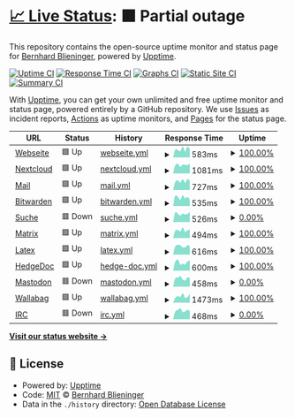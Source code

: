 # [📈 Live Status](https://privatereese.github.io/upptime): <!--live status--> **🟧 Partial outage**

This repository contains the open-source uptime monitor and status page for [Bernhard Blieninger](https://privatereese.github.io/upptime), powered by [Upptime](https://github.com/upptime/upptime).

[![Uptime CI](https://github.com/privatereese/upptime/workflows/Uptime%20CI/badge.svg)](https://github.com/privatereese/upptime/actions?query=workflow%3A%22Uptime+CI%22)
[![Response Time CI](https://github.com/privatereese/upptime/workflows/Response%20Time%20CI/badge.svg)](https://github.com/privatereese/upptime/actions?query=workflow%3A%22Response+Time+CI%22)
[![Graphs CI](https://github.com/privatereese/upptime/workflows/Graphs%20CI/badge.svg)](https://github.com/privatereese/upptime/actions?query=workflow%3A%22Graphs+CI%22)
[![Static Site CI](https://github.com/privatereese/upptime/workflows/Static%20Site%20CI/badge.svg)](https://github.com/privatereese/upptime/actions?query=workflow%3A%22Static+Site+CI%22)
[![Summary CI](https://github.com/privatereese/upptime/workflows/Summary%20CI/badge.svg)](https://github.com/privatereese/upptime/actions?query=workflow%3A%22Summary+CI%22)

With [Upptime](https://upptime.js.org), you can get your own unlimited and free uptime monitor and status page, powered entirely by a GitHub repository. We use [Issues](https://github.com/privatereese/upptime/issues) as incident reports, [Actions](https://github.com/privatereese/upptime/actions) as uptime monitors, and [Pages](https://privatereese.github.io/upptime) for the status page.

<!--start: status pages-->
<!-- This summary is generated by Upptime (https://github.com/upptime/upptime) -->
<!-- Do not edit this manually, your changes will be overwritten -->
<!-- prettier-ignore -->
| URL | Status | History | Response Time | Uptime |
| --- | ------ | ------- | ------------- | ------ |
| <img alt="" src="https://icons.duckduckgo.com/ip3/www.edvgarbe.de.ico" height="13"> [Webseite](https://www.edvgarbe.de) | 🟩 Up | [webseite.yml](https://github.com/privatereese/upptime/commits/HEAD/history/webseite.yml) | <details><summary><img alt="Response time graph" src="./graphs/webseite/response-time-week.png" height="20"> 583ms</summary><br><a href="https://privatereese.github.io/upptime/history/webseite"><img alt="Response time 621" src="https://img.shields.io/endpoint?url=https%3A%2F%2Fraw.githubusercontent.com%2Fprivatereese%2Fupptime%2FHEAD%2Fapi%2Fwebseite%2Fresponse-time.json"></a><br><a href="https://privatereese.github.io/upptime/history/webseite"><img alt="24-hour response time 584" src="https://img.shields.io/endpoint?url=https%3A%2F%2Fraw.githubusercontent.com%2Fprivatereese%2Fupptime%2FHEAD%2Fapi%2Fwebseite%2Fresponse-time-day.json"></a><br><a href="https://privatereese.github.io/upptime/history/webseite"><img alt="7-day response time 583" src="https://img.shields.io/endpoint?url=https%3A%2F%2Fraw.githubusercontent.com%2Fprivatereese%2Fupptime%2FHEAD%2Fapi%2Fwebseite%2Fresponse-time-week.json"></a><br><a href="https://privatereese.github.io/upptime/history/webseite"><img alt="30-day response time 587" src="https://img.shields.io/endpoint?url=https%3A%2F%2Fraw.githubusercontent.com%2Fprivatereese%2Fupptime%2FHEAD%2Fapi%2Fwebseite%2Fresponse-time-month.json"></a><br><a href="https://privatereese.github.io/upptime/history/webseite"><img alt="1-year response time 599" src="https://img.shields.io/endpoint?url=https%3A%2F%2Fraw.githubusercontent.com%2Fprivatereese%2Fupptime%2FHEAD%2Fapi%2Fwebseite%2Fresponse-time-year.json"></a></details> | <details><summary><a href="https://privatereese.github.io/upptime/history/webseite">100.00%</a></summary><a href="https://privatereese.github.io/upptime/history/webseite"><img alt="All-time uptime 99.95%" src="https://img.shields.io/endpoint?url=https%3A%2F%2Fraw.githubusercontent.com%2Fprivatereese%2Fupptime%2FHEAD%2Fapi%2Fwebseite%2Fuptime.json"></a><br><a href="https://privatereese.github.io/upptime/history/webseite"><img alt="24-hour uptime 100.00%" src="https://img.shields.io/endpoint?url=https%3A%2F%2Fraw.githubusercontent.com%2Fprivatereese%2Fupptime%2FHEAD%2Fapi%2Fwebseite%2Fuptime-day.json"></a><br><a href="https://privatereese.github.io/upptime/history/webseite"><img alt="7-day uptime 100.00%" src="https://img.shields.io/endpoint?url=https%3A%2F%2Fraw.githubusercontent.com%2Fprivatereese%2Fupptime%2FHEAD%2Fapi%2Fwebseite%2Fuptime-week.json"></a><br><a href="https://privatereese.github.io/upptime/history/webseite"><img alt="30-day uptime 100.00%" src="https://img.shields.io/endpoint?url=https%3A%2F%2Fraw.githubusercontent.com%2Fprivatereese%2Fupptime%2FHEAD%2Fapi%2Fwebseite%2Fuptime-month.json"></a><br><a href="https://privatereese.github.io/upptime/history/webseite"><img alt="1-year uptime 99.97%" src="https://img.shields.io/endpoint?url=https%3A%2F%2Fraw.githubusercontent.com%2Fprivatereese%2Fupptime%2FHEAD%2Fapi%2Fwebseite%2Fuptime-year.json"></a></details>
| <img alt="" src="https://icons.duckduckgo.com/ip3/cloud.edvgarbe.de.ico" height="13"> [Nextcloud](https://cloud.edvgarbe.de) | 🟩 Up | [nextcloud.yml](https://github.com/privatereese/upptime/commits/HEAD/history/nextcloud.yml) | <details><summary><img alt="Response time graph" src="./graphs/nextcloud/response-time-week.png" height="20"> 1081ms</summary><br><a href="https://privatereese.github.io/upptime/history/nextcloud"><img alt="Response time 1218" src="https://img.shields.io/endpoint?url=https%3A%2F%2Fraw.githubusercontent.com%2Fprivatereese%2Fupptime%2FHEAD%2Fapi%2Fnextcloud%2Fresponse-time.json"></a><br><a href="https://privatereese.github.io/upptime/history/nextcloud"><img alt="24-hour response time 1244" src="https://img.shields.io/endpoint?url=https%3A%2F%2Fraw.githubusercontent.com%2Fprivatereese%2Fupptime%2FHEAD%2Fapi%2Fnextcloud%2Fresponse-time-day.json"></a><br><a href="https://privatereese.github.io/upptime/history/nextcloud"><img alt="7-day response time 1081" src="https://img.shields.io/endpoint?url=https%3A%2F%2Fraw.githubusercontent.com%2Fprivatereese%2Fupptime%2FHEAD%2Fapi%2Fnextcloud%2Fresponse-time-week.json"></a><br><a href="https://privatereese.github.io/upptime/history/nextcloud"><img alt="30-day response time 1074" src="https://img.shields.io/endpoint?url=https%3A%2F%2Fraw.githubusercontent.com%2Fprivatereese%2Fupptime%2FHEAD%2Fapi%2Fnextcloud%2Fresponse-time-month.json"></a><br><a href="https://privatereese.github.io/upptime/history/nextcloud"><img alt="1-year response time 1202" src="https://img.shields.io/endpoint?url=https%3A%2F%2Fraw.githubusercontent.com%2Fprivatereese%2Fupptime%2FHEAD%2Fapi%2Fnextcloud%2Fresponse-time-year.json"></a></details> | <details><summary><a href="https://privatereese.github.io/upptime/history/nextcloud">100.00%</a></summary><a href="https://privatereese.github.io/upptime/history/nextcloud"><img alt="All-time uptime 99.74%" src="https://img.shields.io/endpoint?url=https%3A%2F%2Fraw.githubusercontent.com%2Fprivatereese%2Fupptime%2FHEAD%2Fapi%2Fnextcloud%2Fuptime.json"></a><br><a href="https://privatereese.github.io/upptime/history/nextcloud"><img alt="24-hour uptime 100.00%" src="https://img.shields.io/endpoint?url=https%3A%2F%2Fraw.githubusercontent.com%2Fprivatereese%2Fupptime%2FHEAD%2Fapi%2Fnextcloud%2Fuptime-day.json"></a><br><a href="https://privatereese.github.io/upptime/history/nextcloud"><img alt="7-day uptime 100.00%" src="https://img.shields.io/endpoint?url=https%3A%2F%2Fraw.githubusercontent.com%2Fprivatereese%2Fupptime%2FHEAD%2Fapi%2Fnextcloud%2Fuptime-week.json"></a><br><a href="https://privatereese.github.io/upptime/history/nextcloud"><img alt="30-day uptime 97.80%" src="https://img.shields.io/endpoint?url=https%3A%2F%2Fraw.githubusercontent.com%2Fprivatereese%2Fupptime%2FHEAD%2Fapi%2Fnextcloud%2Fuptime-month.json"></a><br><a href="https://privatereese.github.io/upptime/history/nextcloud"><img alt="1-year uptime 99.76%" src="https://img.shields.io/endpoint?url=https%3A%2F%2Fraw.githubusercontent.com%2Fprivatereese%2Fupptime%2FHEAD%2Fapi%2Fnextcloud%2Fuptime-year.json"></a></details>
| <img alt="" src="https://icons.duckduckgo.com/ip3/mail.edvgarbe.de.ico" height="13"> [Mail](https://mail.edvgarbe.de) | 🟩 Up | [mail.yml](https://github.com/privatereese/upptime/commits/HEAD/history/mail.yml) | <details><summary><img alt="Response time graph" src="./graphs/mail/response-time-week.png" height="20"> 727ms</summary><br><a href="https://privatereese.github.io/upptime/history/mail"><img alt="Response time 813" src="https://img.shields.io/endpoint?url=https%3A%2F%2Fraw.githubusercontent.com%2Fprivatereese%2Fupptime%2FHEAD%2Fapi%2Fmail%2Fresponse-time.json"></a><br><a href="https://privatereese.github.io/upptime/history/mail"><img alt="24-hour response time 732" src="https://img.shields.io/endpoint?url=https%3A%2F%2Fraw.githubusercontent.com%2Fprivatereese%2Fupptime%2FHEAD%2Fapi%2Fmail%2Fresponse-time-day.json"></a><br><a href="https://privatereese.github.io/upptime/history/mail"><img alt="7-day response time 727" src="https://img.shields.io/endpoint?url=https%3A%2F%2Fraw.githubusercontent.com%2Fprivatereese%2Fupptime%2FHEAD%2Fapi%2Fmail%2Fresponse-time-week.json"></a><br><a href="https://privatereese.github.io/upptime/history/mail"><img alt="30-day response time 725" src="https://img.shields.io/endpoint?url=https%3A%2F%2Fraw.githubusercontent.com%2Fprivatereese%2Fupptime%2FHEAD%2Fapi%2Fmail%2Fresponse-time-month.json"></a><br><a href="https://privatereese.github.io/upptime/history/mail"><img alt="1-year response time 793" src="https://img.shields.io/endpoint?url=https%3A%2F%2Fraw.githubusercontent.com%2Fprivatereese%2Fupptime%2FHEAD%2Fapi%2Fmail%2Fresponse-time-year.json"></a></details> | <details><summary><a href="https://privatereese.github.io/upptime/history/mail">100.00%</a></summary><a href="https://privatereese.github.io/upptime/history/mail"><img alt="All-time uptime 99.95%" src="https://img.shields.io/endpoint?url=https%3A%2F%2Fraw.githubusercontent.com%2Fprivatereese%2Fupptime%2FHEAD%2Fapi%2Fmail%2Fuptime.json"></a><br><a href="https://privatereese.github.io/upptime/history/mail"><img alt="24-hour uptime 100.00%" src="https://img.shields.io/endpoint?url=https%3A%2F%2Fraw.githubusercontent.com%2Fprivatereese%2Fupptime%2FHEAD%2Fapi%2Fmail%2Fuptime-day.json"></a><br><a href="https://privatereese.github.io/upptime/history/mail"><img alt="7-day uptime 100.00%" src="https://img.shields.io/endpoint?url=https%3A%2F%2Fraw.githubusercontent.com%2Fprivatereese%2Fupptime%2FHEAD%2Fapi%2Fmail%2Fuptime-week.json"></a><br><a href="https://privatereese.github.io/upptime/history/mail"><img alt="30-day uptime 100.00%" src="https://img.shields.io/endpoint?url=https%3A%2F%2Fraw.githubusercontent.com%2Fprivatereese%2Fupptime%2FHEAD%2Fapi%2Fmail%2Fuptime-month.json"></a><br><a href="https://privatereese.github.io/upptime/history/mail"><img alt="1-year uptime 99.96%" src="https://img.shields.io/endpoint?url=https%3A%2F%2Fraw.githubusercontent.com%2Fprivatereese%2Fupptime%2FHEAD%2Fapi%2Fmail%2Fuptime-year.json"></a></details>
| <img alt="" src="https://icons.duckduckgo.com/ip3/bitwarden.edvgarbe.de.ico" height="13"> [Bitwarden](https://bitwarden.edvgarbe.de) | 🟩 Up | [bitwarden.yml](https://github.com/privatereese/upptime/commits/HEAD/history/bitwarden.yml) | <details><summary><img alt="Response time graph" src="./graphs/bitwarden/response-time-week.png" height="20"> 535ms</summary><br><a href="https://privatereese.github.io/upptime/history/bitwarden"><img alt="Response time 612" src="https://img.shields.io/endpoint?url=https%3A%2F%2Fraw.githubusercontent.com%2Fprivatereese%2Fupptime%2FHEAD%2Fapi%2Fbitwarden%2Fresponse-time.json"></a><br><a href="https://privatereese.github.io/upptime/history/bitwarden"><img alt="24-hour response time 401" src="https://img.shields.io/endpoint?url=https%3A%2F%2Fraw.githubusercontent.com%2Fprivatereese%2Fupptime%2FHEAD%2Fapi%2Fbitwarden%2Fresponse-time-day.json"></a><br><a href="https://privatereese.github.io/upptime/history/bitwarden"><img alt="7-day response time 535" src="https://img.shields.io/endpoint?url=https%3A%2F%2Fraw.githubusercontent.com%2Fprivatereese%2Fupptime%2FHEAD%2Fapi%2Fbitwarden%2Fresponse-time-week.json"></a><br><a href="https://privatereese.github.io/upptime/history/bitwarden"><img alt="30-day response time 582" src="https://img.shields.io/endpoint?url=https%3A%2F%2Fraw.githubusercontent.com%2Fprivatereese%2Fupptime%2FHEAD%2Fapi%2Fbitwarden%2Fresponse-time-month.json"></a><br><a href="https://privatereese.github.io/upptime/history/bitwarden"><img alt="1-year response time 607" src="https://img.shields.io/endpoint?url=https%3A%2F%2Fraw.githubusercontent.com%2Fprivatereese%2Fupptime%2FHEAD%2Fapi%2Fbitwarden%2Fresponse-time-year.json"></a></details> | <details><summary><a href="https://privatereese.github.io/upptime/history/bitwarden">100.00%</a></summary><a href="https://privatereese.github.io/upptime/history/bitwarden"><img alt="All-time uptime 99.34%" src="https://img.shields.io/endpoint?url=https%3A%2F%2Fraw.githubusercontent.com%2Fprivatereese%2Fupptime%2FHEAD%2Fapi%2Fbitwarden%2Fuptime.json"></a><br><a href="https://privatereese.github.io/upptime/history/bitwarden"><img alt="24-hour uptime 100.00%" src="https://img.shields.io/endpoint?url=https%3A%2F%2Fraw.githubusercontent.com%2Fprivatereese%2Fupptime%2FHEAD%2Fapi%2Fbitwarden%2Fuptime-day.json"></a><br><a href="https://privatereese.github.io/upptime/history/bitwarden"><img alt="7-day uptime 100.00%" src="https://img.shields.io/endpoint?url=https%3A%2F%2Fraw.githubusercontent.com%2Fprivatereese%2Fupptime%2FHEAD%2Fapi%2Fbitwarden%2Fuptime-week.json"></a><br><a href="https://privatereese.github.io/upptime/history/bitwarden"><img alt="30-day uptime 100.00%" src="https://img.shields.io/endpoint?url=https%3A%2F%2Fraw.githubusercontent.com%2Fprivatereese%2Fupptime%2FHEAD%2Fapi%2Fbitwarden%2Fuptime-month.json"></a><br><a href="https://privatereese.github.io/upptime/history/bitwarden"><img alt="1-year uptime 99.55%" src="https://img.shields.io/endpoint?url=https%3A%2F%2Fraw.githubusercontent.com%2Fprivatereese%2Fupptime%2FHEAD%2Fapi%2Fbitwarden%2Fuptime-year.json"></a></details>
| <img alt="" src="https://icons.duckduckgo.com/ip3/suche.edvgarbe.de.ico" height="13"> [Suche](https://suche.edvgarbe.de) | 🟥 Down | [suche.yml](https://github.com/privatereese/upptime/commits/HEAD/history/suche.yml) | <details><summary><img alt="Response time graph" src="./graphs/suche/response-time-week.png" height="20"> 526ms</summary><br><a href="https://privatereese.github.io/upptime/history/suche"><img alt="Response time 536" src="https://img.shields.io/endpoint?url=https%3A%2F%2Fraw.githubusercontent.com%2Fprivatereese%2Fupptime%2FHEAD%2Fapi%2Fsuche%2Fresponse-time.json"></a><br><a href="https://privatereese.github.io/upptime/history/suche"><img alt="24-hour response time 636" src="https://img.shields.io/endpoint?url=https%3A%2F%2Fraw.githubusercontent.com%2Fprivatereese%2Fupptime%2FHEAD%2Fapi%2Fsuche%2Fresponse-time-day.json"></a><br><a href="https://privatereese.github.io/upptime/history/suche"><img alt="7-day response time 526" src="https://img.shields.io/endpoint?url=https%3A%2F%2Fraw.githubusercontent.com%2Fprivatereese%2Fupptime%2FHEAD%2Fapi%2Fsuche%2Fresponse-time-week.json"></a><br><a href="https://privatereese.github.io/upptime/history/suche"><img alt="30-day response time 519" src="https://img.shields.io/endpoint?url=https%3A%2F%2Fraw.githubusercontent.com%2Fprivatereese%2Fupptime%2FHEAD%2Fapi%2Fsuche%2Fresponse-time-month.json"></a><br><a href="https://privatereese.github.io/upptime/history/suche"><img alt="1-year response time 536" src="https://img.shields.io/endpoint?url=https%3A%2F%2Fraw.githubusercontent.com%2Fprivatereese%2Fupptime%2FHEAD%2Fapi%2Fsuche%2Fresponse-time-year.json"></a></details> | <details><summary><a href="https://privatereese.github.io/upptime/history/suche">0.00%</a></summary><a href="https://privatereese.github.io/upptime/history/suche"><img alt="All-time uptime 26.83%" src="https://img.shields.io/endpoint?url=https%3A%2F%2Fraw.githubusercontent.com%2Fprivatereese%2Fupptime%2FHEAD%2Fapi%2Fsuche%2Fuptime.json"></a><br><a href="https://privatereese.github.io/upptime/history/suche"><img alt="24-hour uptime 0.00%" src="https://img.shields.io/endpoint?url=https%3A%2F%2Fraw.githubusercontent.com%2Fprivatereese%2Fupptime%2FHEAD%2Fapi%2Fsuche%2Fuptime-day.json"></a><br><a href="https://privatereese.github.io/upptime/history/suche"><img alt="7-day uptime 0.00%" src="https://img.shields.io/endpoint?url=https%3A%2F%2Fraw.githubusercontent.com%2Fprivatereese%2Fupptime%2FHEAD%2Fapi%2Fsuche%2Fuptime-week.json"></a><br><a href="https://privatereese.github.io/upptime/history/suche"><img alt="30-day uptime 1.38%" src="https://img.shields.io/endpoint?url=https%3A%2F%2Fraw.githubusercontent.com%2Fprivatereese%2Fupptime%2FHEAD%2Fapi%2Fsuche%2Fuptime-month.json"></a><br><a href="https://privatereese.github.io/upptime/history/suche"><img alt="1-year uptime 0.00%" src="https://img.shields.io/endpoint?url=https%3A%2F%2Fraw.githubusercontent.com%2Fprivatereese%2Fupptime%2FHEAD%2Fapi%2Fsuche%2Fuptime-year.json"></a></details>
| <img alt="" src="https://icons.duckduckgo.com/ip3/matrix.edvgarbe.de.ico" height="13"> [Matrix](https://matrix.edvgarbe.de) | 🟩 Up | [matrix.yml](https://github.com/privatereese/upptime/commits/HEAD/history/matrix.yml) | <details><summary><img alt="Response time graph" src="./graphs/matrix/response-time-week.png" height="20"> 494ms</summary><br><a href="https://privatereese.github.io/upptime/history/matrix"><img alt="Response time 553" src="https://img.shields.io/endpoint?url=https%3A%2F%2Fraw.githubusercontent.com%2Fprivatereese%2Fupptime%2FHEAD%2Fapi%2Fmatrix%2Fresponse-time.json"></a><br><a href="https://privatereese.github.io/upptime/history/matrix"><img alt="24-hour response time 539" src="https://img.shields.io/endpoint?url=https%3A%2F%2Fraw.githubusercontent.com%2Fprivatereese%2Fupptime%2FHEAD%2Fapi%2Fmatrix%2Fresponse-time-day.json"></a><br><a href="https://privatereese.github.io/upptime/history/matrix"><img alt="7-day response time 494" src="https://img.shields.io/endpoint?url=https%3A%2F%2Fraw.githubusercontent.com%2Fprivatereese%2Fupptime%2FHEAD%2Fapi%2Fmatrix%2Fresponse-time-week.json"></a><br><a href="https://privatereese.github.io/upptime/history/matrix"><img alt="30-day response time 489" src="https://img.shields.io/endpoint?url=https%3A%2F%2Fraw.githubusercontent.com%2Fprivatereese%2Fupptime%2FHEAD%2Fapi%2Fmatrix%2Fresponse-time-month.json"></a><br><a href="https://privatereese.github.io/upptime/history/matrix"><img alt="1-year response time 538" src="https://img.shields.io/endpoint?url=https%3A%2F%2Fraw.githubusercontent.com%2Fprivatereese%2Fupptime%2FHEAD%2Fapi%2Fmatrix%2Fresponse-time-year.json"></a></details> | <details><summary><a href="https://privatereese.github.io/upptime/history/matrix">100.00%</a></summary><a href="https://privatereese.github.io/upptime/history/matrix"><img alt="All-time uptime 99.96%" src="https://img.shields.io/endpoint?url=https%3A%2F%2Fraw.githubusercontent.com%2Fprivatereese%2Fupptime%2FHEAD%2Fapi%2Fmatrix%2Fuptime.json"></a><br><a href="https://privatereese.github.io/upptime/history/matrix"><img alt="24-hour uptime 100.00%" src="https://img.shields.io/endpoint?url=https%3A%2F%2Fraw.githubusercontent.com%2Fprivatereese%2Fupptime%2FHEAD%2Fapi%2Fmatrix%2Fuptime-day.json"></a><br><a href="https://privatereese.github.io/upptime/history/matrix"><img alt="7-day uptime 100.00%" src="https://img.shields.io/endpoint?url=https%3A%2F%2Fraw.githubusercontent.com%2Fprivatereese%2Fupptime%2FHEAD%2Fapi%2Fmatrix%2Fuptime-week.json"></a><br><a href="https://privatereese.github.io/upptime/history/matrix"><img alt="30-day uptime 100.00%" src="https://img.shields.io/endpoint?url=https%3A%2F%2Fraw.githubusercontent.com%2Fprivatereese%2Fupptime%2FHEAD%2Fapi%2Fmatrix%2Fuptime-month.json"></a><br><a href="https://privatereese.github.io/upptime/history/matrix"><img alt="1-year uptime 99.97%" src="https://img.shields.io/endpoint?url=https%3A%2F%2Fraw.githubusercontent.com%2Fprivatereese%2Fupptime%2FHEAD%2Fapi%2Fmatrix%2Fuptime-year.json"></a></details>
| <img alt="" src="https://icons.duckduckgo.com/ip3/latex.edvgarbe.de.ico" height="13"> [Latex](https://latex.edvgarbe.de) | 🟩 Up | [latex.yml](https://github.com/privatereese/upptime/commits/HEAD/history/latex.yml) | <details><summary><img alt="Response time graph" src="./graphs/latex/response-time-week.png" height="20"> 616ms</summary><br><a href="https://privatereese.github.io/upptime/history/latex"><img alt="Response time 712" src="https://img.shields.io/endpoint?url=https%3A%2F%2Fraw.githubusercontent.com%2Fprivatereese%2Fupptime%2FHEAD%2Fapi%2Flatex%2Fresponse-time.json"></a><br><a href="https://privatereese.github.io/upptime/history/latex"><img alt="24-hour response time 618" src="https://img.shields.io/endpoint?url=https%3A%2F%2Fraw.githubusercontent.com%2Fprivatereese%2Fupptime%2FHEAD%2Fapi%2Flatex%2Fresponse-time-day.json"></a><br><a href="https://privatereese.github.io/upptime/history/latex"><img alt="7-day response time 616" src="https://img.shields.io/endpoint?url=https%3A%2F%2Fraw.githubusercontent.com%2Fprivatereese%2Fupptime%2FHEAD%2Fapi%2Flatex%2Fresponse-time-week.json"></a><br><a href="https://privatereese.github.io/upptime/history/latex"><img alt="30-day response time 612" src="https://img.shields.io/endpoint?url=https%3A%2F%2Fraw.githubusercontent.com%2Fprivatereese%2Fupptime%2FHEAD%2Fapi%2Flatex%2Fresponse-time-month.json"></a><br><a href="https://privatereese.github.io/upptime/history/latex"><img alt="1-year response time 702" src="https://img.shields.io/endpoint?url=https%3A%2F%2Fraw.githubusercontent.com%2Fprivatereese%2Fupptime%2FHEAD%2Fapi%2Flatex%2Fresponse-time-year.json"></a></details> | <details><summary><a href="https://privatereese.github.io/upptime/history/latex">100.00%</a></summary><a href="https://privatereese.github.io/upptime/history/latex"><img alt="All-time uptime 99.95%" src="https://img.shields.io/endpoint?url=https%3A%2F%2Fraw.githubusercontent.com%2Fprivatereese%2Fupptime%2FHEAD%2Fapi%2Flatex%2Fuptime.json"></a><br><a href="https://privatereese.github.io/upptime/history/latex"><img alt="24-hour uptime 100.00%" src="https://img.shields.io/endpoint?url=https%3A%2F%2Fraw.githubusercontent.com%2Fprivatereese%2Fupptime%2FHEAD%2Fapi%2Flatex%2Fuptime-day.json"></a><br><a href="https://privatereese.github.io/upptime/history/latex"><img alt="7-day uptime 100.00%" src="https://img.shields.io/endpoint?url=https%3A%2F%2Fraw.githubusercontent.com%2Fprivatereese%2Fupptime%2FHEAD%2Fapi%2Flatex%2Fuptime-week.json"></a><br><a href="https://privatereese.github.io/upptime/history/latex"><img alt="30-day uptime 100.00%" src="https://img.shields.io/endpoint?url=https%3A%2F%2Fraw.githubusercontent.com%2Fprivatereese%2Fupptime%2FHEAD%2Fapi%2Flatex%2Fuptime-month.json"></a><br><a href="https://privatereese.github.io/upptime/history/latex"><img alt="1-year uptime 99.97%" src="https://img.shields.io/endpoint?url=https%3A%2F%2Fraw.githubusercontent.com%2Fprivatereese%2Fupptime%2FHEAD%2Fapi%2Flatex%2Fuptime-year.json"></a></details>
| <img alt="" src="https://icons.duckduckgo.com/ip3/md.edvgarbe.de.ico" height="13"> [HedgeDoc](https://md.edvgarbe.de) | 🟩 Up | [hedge-doc.yml](https://github.com/privatereese/upptime/commits/HEAD/history/hedge-doc.yml) | <details><summary><img alt="Response time graph" src="./graphs/hedge-doc/response-time-week.png" height="20"> 600ms</summary><br><a href="https://privatereese.github.io/upptime/history/hedge-doc"><img alt="Response time 641" src="https://img.shields.io/endpoint?url=https%3A%2F%2Fraw.githubusercontent.com%2Fprivatereese%2Fupptime%2FHEAD%2Fapi%2Fhedge-doc%2Fresponse-time.json"></a><br><a href="https://privatereese.github.io/upptime/history/hedge-doc"><img alt="24-hour response time 741" src="https://img.shields.io/endpoint?url=https%3A%2F%2Fraw.githubusercontent.com%2Fprivatereese%2Fupptime%2FHEAD%2Fapi%2Fhedge-doc%2Fresponse-time-day.json"></a><br><a href="https://privatereese.github.io/upptime/history/hedge-doc"><img alt="7-day response time 600" src="https://img.shields.io/endpoint?url=https%3A%2F%2Fraw.githubusercontent.com%2Fprivatereese%2Fupptime%2FHEAD%2Fapi%2Fhedge-doc%2Fresponse-time-week.json"></a><br><a href="https://privatereese.github.io/upptime/history/hedge-doc"><img alt="30-day response time 633" src="https://img.shields.io/endpoint?url=https%3A%2F%2Fraw.githubusercontent.com%2Fprivatereese%2Fupptime%2FHEAD%2Fapi%2Fhedge-doc%2Fresponse-time-month.json"></a><br><a href="https://privatereese.github.io/upptime/history/hedge-doc"><img alt="1-year response time 647" src="https://img.shields.io/endpoint?url=https%3A%2F%2Fraw.githubusercontent.com%2Fprivatereese%2Fupptime%2FHEAD%2Fapi%2Fhedge-doc%2Fresponse-time-year.json"></a></details> | <details><summary><a href="https://privatereese.github.io/upptime/history/hedge-doc">100.00%</a></summary><a href="https://privatereese.github.io/upptime/history/hedge-doc"><img alt="All-time uptime 99.96%" src="https://img.shields.io/endpoint?url=https%3A%2F%2Fraw.githubusercontent.com%2Fprivatereese%2Fupptime%2FHEAD%2Fapi%2Fhedge-doc%2Fuptime.json"></a><br><a href="https://privatereese.github.io/upptime/history/hedge-doc"><img alt="24-hour uptime 100.00%" src="https://img.shields.io/endpoint?url=https%3A%2F%2Fraw.githubusercontent.com%2Fprivatereese%2Fupptime%2FHEAD%2Fapi%2Fhedge-doc%2Fuptime-day.json"></a><br><a href="https://privatereese.github.io/upptime/history/hedge-doc"><img alt="7-day uptime 100.00%" src="https://img.shields.io/endpoint?url=https%3A%2F%2Fraw.githubusercontent.com%2Fprivatereese%2Fupptime%2FHEAD%2Fapi%2Fhedge-doc%2Fuptime-week.json"></a><br><a href="https://privatereese.github.io/upptime/history/hedge-doc"><img alt="30-day uptime 100.00%" src="https://img.shields.io/endpoint?url=https%3A%2F%2Fraw.githubusercontent.com%2Fprivatereese%2Fupptime%2FHEAD%2Fapi%2Fhedge-doc%2Fuptime-month.json"></a><br><a href="https://privatereese.github.io/upptime/history/hedge-doc"><img alt="1-year uptime 99.97%" src="https://img.shields.io/endpoint?url=https%3A%2F%2Fraw.githubusercontent.com%2Fprivatereese%2Fupptime%2FHEAD%2Fapi%2Fhedge-doc%2Fuptime-year.json"></a></details>
| <img alt="" src="https://icons.duckduckgo.com/ip3/mastodon.edvgarbe.de.ico" height="13"> [Mastodon](https://mastodon.edvgarbe.de) | 🟥 Down | [mastodon.yml](https://github.com/privatereese/upptime/commits/HEAD/history/mastodon.yml) | <details><summary><img alt="Response time graph" src="./graphs/mastodon/response-time-week.png" height="20"> 458ms</summary><br><a href="https://privatereese.github.io/upptime/history/mastodon"><img alt="Response time 493" src="https://img.shields.io/endpoint?url=https%3A%2F%2Fraw.githubusercontent.com%2Fprivatereese%2Fupptime%2FHEAD%2Fapi%2Fmastodon%2Fresponse-time.json"></a><br><a href="https://privatereese.github.io/upptime/history/mastodon"><img alt="24-hour response time 480" src="https://img.shields.io/endpoint?url=https%3A%2F%2Fraw.githubusercontent.com%2Fprivatereese%2Fupptime%2FHEAD%2Fapi%2Fmastodon%2Fresponse-time-day.json"></a><br><a href="https://privatereese.github.io/upptime/history/mastodon"><img alt="7-day response time 458" src="https://img.shields.io/endpoint?url=https%3A%2F%2Fraw.githubusercontent.com%2Fprivatereese%2Fupptime%2FHEAD%2Fapi%2Fmastodon%2Fresponse-time-week.json"></a><br><a href="https://privatereese.github.io/upptime/history/mastodon"><img alt="30-day response time 492" src="https://img.shields.io/endpoint?url=https%3A%2F%2Fraw.githubusercontent.com%2Fprivatereese%2Fupptime%2FHEAD%2Fapi%2Fmastodon%2Fresponse-time-month.json"></a><br><a href="https://privatereese.github.io/upptime/history/mastodon"><img alt="1-year response time 492" src="https://img.shields.io/endpoint?url=https%3A%2F%2Fraw.githubusercontent.com%2Fprivatereese%2Fupptime%2FHEAD%2Fapi%2Fmastodon%2Fresponse-time-year.json"></a></details> | <details><summary><a href="https://privatereese.github.io/upptime/history/mastodon">0.00%</a></summary><a href="https://privatereese.github.io/upptime/history/mastodon"><img alt="All-time uptime 22.52%" src="https://img.shields.io/endpoint?url=https%3A%2F%2Fraw.githubusercontent.com%2Fprivatereese%2Fupptime%2FHEAD%2Fapi%2Fmastodon%2Fuptime.json"></a><br><a href="https://privatereese.github.io/upptime/history/mastodon"><img alt="24-hour uptime 0.00%" src="https://img.shields.io/endpoint?url=https%3A%2F%2Fraw.githubusercontent.com%2Fprivatereese%2Fupptime%2FHEAD%2Fapi%2Fmastodon%2Fuptime-day.json"></a><br><a href="https://privatereese.github.io/upptime/history/mastodon"><img alt="7-day uptime 0.00%" src="https://img.shields.io/endpoint?url=https%3A%2F%2Fraw.githubusercontent.com%2Fprivatereese%2Fupptime%2FHEAD%2Fapi%2Fmastodon%2Fuptime-week.json"></a><br><a href="https://privatereese.github.io/upptime/history/mastodon"><img alt="30-day uptime 1.38%" src="https://img.shields.io/endpoint?url=https%3A%2F%2Fraw.githubusercontent.com%2Fprivatereese%2Fupptime%2FHEAD%2Fapi%2Fmastodon%2Fuptime-month.json"></a><br><a href="https://privatereese.github.io/upptime/history/mastodon"><img alt="1-year uptime 0.00%" src="https://img.shields.io/endpoint?url=https%3A%2F%2Fraw.githubusercontent.com%2Fprivatereese%2Fupptime%2FHEAD%2Fapi%2Fmastodon%2Fuptime-year.json"></a></details>
| <img alt="" src="https://icons.duckduckgo.com/ip3/wallabag.edvgarbe.de.ico" height="13"> [Wallabag](https://wallabag.edvgarbe.de) | 🟩 Up | [wallabag.yml](https://github.com/privatereese/upptime/commits/HEAD/history/wallabag.yml) | <details><summary><img alt="Response time graph" src="./graphs/wallabag/response-time-week.png" height="20"> 1473ms</summary><br><a href="https://privatereese.github.io/upptime/history/wallabag"><img alt="Response time 1747" src="https://img.shields.io/endpoint?url=https%3A%2F%2Fraw.githubusercontent.com%2Fprivatereese%2Fupptime%2FHEAD%2Fapi%2Fwallabag%2Fresponse-time.json"></a><br><a href="https://privatereese.github.io/upptime/history/wallabag"><img alt="24-hour response time 1993" src="https://img.shields.io/endpoint?url=https%3A%2F%2Fraw.githubusercontent.com%2Fprivatereese%2Fupptime%2FHEAD%2Fapi%2Fwallabag%2Fresponse-time-day.json"></a><br><a href="https://privatereese.github.io/upptime/history/wallabag"><img alt="7-day response time 1473" src="https://img.shields.io/endpoint?url=https%3A%2F%2Fraw.githubusercontent.com%2Fprivatereese%2Fupptime%2FHEAD%2Fapi%2Fwallabag%2Fresponse-time-week.json"></a><br><a href="https://privatereese.github.io/upptime/history/wallabag"><img alt="30-day response time 1408" src="https://img.shields.io/endpoint?url=https%3A%2F%2Fraw.githubusercontent.com%2Fprivatereese%2Fupptime%2FHEAD%2Fapi%2Fwallabag%2Fresponse-time-month.json"></a><br><a href="https://privatereese.github.io/upptime/history/wallabag"><img alt="1-year response time 1704" src="https://img.shields.io/endpoint?url=https%3A%2F%2Fraw.githubusercontent.com%2Fprivatereese%2Fupptime%2FHEAD%2Fapi%2Fwallabag%2Fresponse-time-year.json"></a></details> | <details><summary><a href="https://privatereese.github.io/upptime/history/wallabag">100.00%</a></summary><a href="https://privatereese.github.io/upptime/history/wallabag"><img alt="All-time uptime 98.89%" src="https://img.shields.io/endpoint?url=https%3A%2F%2Fraw.githubusercontent.com%2Fprivatereese%2Fupptime%2FHEAD%2Fapi%2Fwallabag%2Fuptime.json"></a><br><a href="https://privatereese.github.io/upptime/history/wallabag"><img alt="24-hour uptime 100.00%" src="https://img.shields.io/endpoint?url=https%3A%2F%2Fraw.githubusercontent.com%2Fprivatereese%2Fupptime%2FHEAD%2Fapi%2Fwallabag%2Fuptime-day.json"></a><br><a href="https://privatereese.github.io/upptime/history/wallabag"><img alt="7-day uptime 100.00%" src="https://img.shields.io/endpoint?url=https%3A%2F%2Fraw.githubusercontent.com%2Fprivatereese%2Fupptime%2FHEAD%2Fapi%2Fwallabag%2Fuptime-week.json"></a><br><a href="https://privatereese.github.io/upptime/history/wallabag"><img alt="30-day uptime 100.00%" src="https://img.shields.io/endpoint?url=https%3A%2F%2Fraw.githubusercontent.com%2Fprivatereese%2Fupptime%2FHEAD%2Fapi%2Fwallabag%2Fuptime-month.json"></a><br><a href="https://privatereese.github.io/upptime/history/wallabag"><img alt="1-year uptime 97.75%" src="https://img.shields.io/endpoint?url=https%3A%2F%2Fraw.githubusercontent.com%2Fprivatereese%2Fupptime%2FHEAD%2Fapi%2Fwallabag%2Fuptime-year.json"></a></details>
| <img alt="" src="https://icons.duckduckgo.com/ip3/irc.edvgarbe.de.ico" height="13"> [IRC](https://irc.edvgarbe.de) | 🟥 Down | [irc.yml](https://github.com/privatereese/upptime/commits/HEAD/history/irc.yml) | <details><summary><img alt="Response time graph" src="./graphs/irc/response-time-week.png" height="20"> 468ms</summary><br><a href="https://privatereese.github.io/upptime/history/irc"><img alt="Response time 501" src="https://img.shields.io/endpoint?url=https%3A%2F%2Fraw.githubusercontent.com%2Fprivatereese%2Fupptime%2FHEAD%2Fapi%2Firc%2Fresponse-time.json"></a><br><a href="https://privatereese.github.io/upptime/history/irc"><img alt="24-hour response time 438" src="https://img.shields.io/endpoint?url=https%3A%2F%2Fraw.githubusercontent.com%2Fprivatereese%2Fupptime%2FHEAD%2Fapi%2Firc%2Fresponse-time-day.json"></a><br><a href="https://privatereese.github.io/upptime/history/irc"><img alt="7-day response time 468" src="https://img.shields.io/endpoint?url=https%3A%2F%2Fraw.githubusercontent.com%2Fprivatereese%2Fupptime%2FHEAD%2Fapi%2Firc%2Fresponse-time-week.json"></a><br><a href="https://privatereese.github.io/upptime/history/irc"><img alt="30-day response time 472" src="https://img.shields.io/endpoint?url=https%3A%2F%2Fraw.githubusercontent.com%2Fprivatereese%2Fupptime%2FHEAD%2Fapi%2Firc%2Fresponse-time-month.json"></a><br><a href="https://privatereese.github.io/upptime/history/irc"><img alt="1-year response time 492" src="https://img.shields.io/endpoint?url=https%3A%2F%2Fraw.githubusercontent.com%2Fprivatereese%2Fupptime%2FHEAD%2Fapi%2Firc%2Fresponse-time-year.json"></a></details> | <details><summary><a href="https://privatereese.github.io/upptime/history/irc">0.00%</a></summary><a href="https://privatereese.github.io/upptime/history/irc"><img alt="All-time uptime 76.20%" src="https://img.shields.io/endpoint?url=https%3A%2F%2Fraw.githubusercontent.com%2Fprivatereese%2Fupptime%2FHEAD%2Fapi%2Firc%2Fuptime.json"></a><br><a href="https://privatereese.github.io/upptime/history/irc"><img alt="24-hour uptime 0.00%" src="https://img.shields.io/endpoint?url=https%3A%2F%2Fraw.githubusercontent.com%2Fprivatereese%2Fupptime%2FHEAD%2Fapi%2Firc%2Fuptime-day.json"></a><br><a href="https://privatereese.github.io/upptime/history/irc"><img alt="7-day uptime 0.00%" src="https://img.shields.io/endpoint?url=https%3A%2F%2Fraw.githubusercontent.com%2Fprivatereese%2Fupptime%2FHEAD%2Fapi%2Firc%2Fuptime-week.json"></a><br><a href="https://privatereese.github.io/upptime/history/irc"><img alt="30-day uptime 1.38%" src="https://img.shields.io/endpoint?url=https%3A%2F%2Fraw.githubusercontent.com%2Fprivatereese%2Fupptime%2FHEAD%2Fapi%2Firc%2Fuptime-month.json"></a><br><a href="https://privatereese.github.io/upptime/history/irc"><img alt="1-year uptime 50.75%" src="https://img.shields.io/endpoint?url=https%3A%2F%2Fraw.githubusercontent.com%2Fprivatereese%2Fupptime%2FHEAD%2Fapi%2Firc%2Fuptime-year.json"></a></details>

<!--end: status pages-->

[**Visit our status website →**](https://privatereese.github.io/upptime)

## 📄 License

- Powered by: [Upptime](https://github.com/upptime/upptime)
- Code: [MIT](./LICENSE) © [Bernhard Blieninger](https://privatereese.github.io/upptime)
- Data in the `./history` directory: [Open Database License](https://opendatacommons.org/licenses/odbl/1-0/)
